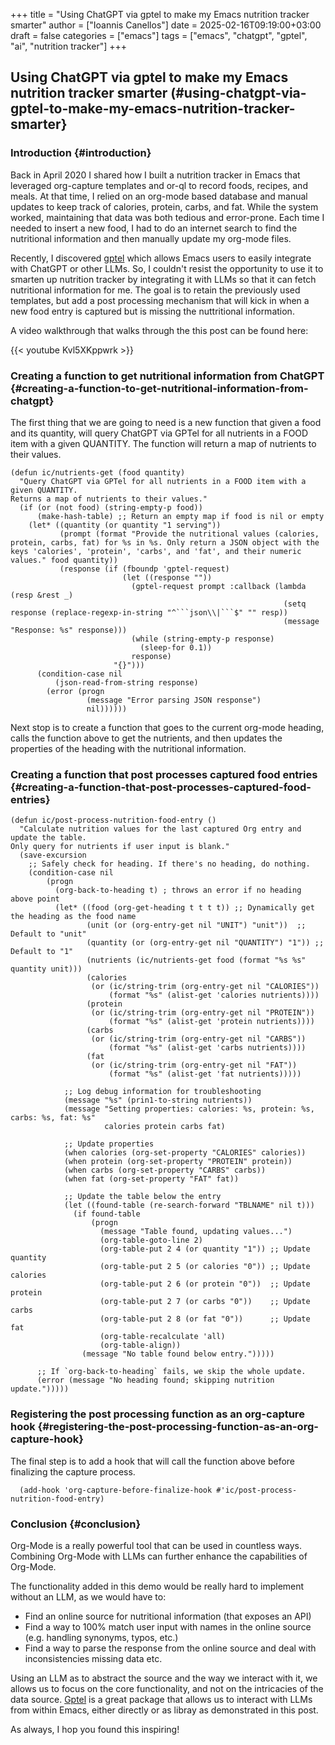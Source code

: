+++
title = "Using ChatGPT via gptel to make my Emacs nutrition tracker smarter"
author = ["Ioannis Canellos"]
date = 2025-02-16T09:19:00+03:00
draft = false
categories = ["emacs"]
tags = ["emacs", "chatgpt", "gptel", "ai", "nutrition tracker"]
+++

## Using ChatGPT via gptel to make my Emacs nutrition tracker smarter (#using-chatgpt-via-gptel-to-make-my-emacs-nutrition-tracker-smarter}



### Introduction {#introduction}

Back in April 2020 I shared how I built a nutrition tracker in Emacs that leveraged org-capture templates and or-ql to record foods, recipes, and meals.
At that time, I relied on an org-mode based database and manual updates to keep track of calories, protein, carbs, and fat. While the system worked, maintaining that data was both tedious and error-prone.
Each time I needed to insert a new food, I had to do an internet search to find the nutritional information and then manually update my org-mode files.

Recently, I discovered [gptel](https://github.com/karthink/gptel) which allows Emacs users to easily integrate with ChatGPT or other LLMs. So, I couldn't resist the opportunity to use it to smarten up nutrition tracker by integrating it with LLMs so that it can fetch nutritional information for me.
The goal is to retain the previously used templates, but add a post processing mechanism that will kick in when a new food entry is captured but is missing the nuttritional information.

A video walkthrough that walks through the this post can be found here:

{{< youtube Kvl5XKppwrk >}}


### Creating a function to get nutritional information from ChatGPT {#creating-a-function-to-get-nutritional-information-from-chatgpt}

The first thing that we are going to need is a new function that given a food and its quantity, will query ChatGPT via GPTel for all nutrients in a FOOD item with a given QUANTITY. The function will return a map of nutrients to their values.

```emacs-lisp
(defun ic/nutrients-get (food quantity)
  "Query ChatGPT via GPTel for all nutrients in a FOOD item with a given QUANTITY.
Returns a map of nutrients to their values."
  (if (or (not food) (string-empty-p food))
      (make-hash-table) ;; Return an empty map if food is nil or empty
    (let* ((quantity (or quantity "1 serving"))
           (prompt (format "Provide the nutritional values (calories, protein, carbs, fat) for %s in %s. Only return a JSON object with the keys 'calories', 'protein', 'carbs', and 'fat', and their numeric values." food quantity))
           (response (if (fboundp 'gptel-request)
                         (let ((response ""))
                           (gptel-request prompt :callback (lambda (resp &rest _)
                                                             (setq response (replace-regexp-in-string "^```json\\|```$" "" resp))
                                                             (message "Response: %s" response)))
                           (while (string-empty-p response)
                             (sleep-for 0.1))
                           response)
                       "{}")))
      (condition-case nil
          (json-read-from-string response)
        (error (progn
                 (message "Error parsing JSON response")
                 nil))))))
```

Next stop is to create a function that goes to the current org-mode heading, calls the function above to get the nutrients, and then updates the properties of the heading with the nutritional information.


### Creating a function that post processes captured food entries {#creating-a-function-that-post-processes-captured-food-entries}

```emacs-lisp
(defun ic/post-process-nutrition-food-entry ()
  "Calculate nutrition values for the last captured Org entry and update the table.
Only query for nutrients if user input is blank."
  (save-excursion
    ;; Safely check for heading. If there's no heading, do nothing.
    (condition-case nil
        (progn
          (org-back-to-heading t) ; throws an error if no heading above point
          (let* ((food (org-get-heading t t t t)) ;; Dynamically get the heading as the food name
                 (unit (or (org-entry-get nil "UNIT") "unit"))  ;; Default to "unit"
                 (quantity (or (org-entry-get nil "QUANTITY") "1")) ;; Default to "1"
                 (nutrients (ic/nutrients-get food (format "%s %s" quantity unit)))
                 (calories
                  (or (ic/string-trim (org-entry-get nil "CALORIES"))
                      (format "%s" (alist-get 'calories nutrients))))
                 (protein
                  (or (ic/string-trim (org-entry-get nil "PROTEIN"))
                      (format "%s" (alist-get 'protein nutrients))))
                 (carbs
                  (or (ic/string-trim (org-entry-get nil "CARBS"))
                      (format "%s" (alist-get 'carbs nutrients))))
                 (fat
                  (or (ic/string-trim (org-entry-get nil "FAT"))
                      (format "%s" (alist-get 'fat nutrients)))))

            ;; Log debug information for troubleshooting
            (message "%s" (prin1-to-string nutrients))
            (message "Setting properties: calories: %s, protein: %s, carbs: %s, fat: %s"
                     calories protein carbs fat)

            ;; Update properties
            (when calories (org-set-property "CALORIES" calories))
            (when protein (org-set-property "PROTEIN" protein))
            (when carbs (org-set-property "CARBS" carbs))
            (when fat (org-set-property "FAT" fat))

            ;; Update the table below the entry
            (let ((found-table (re-search-forward "TBLNAME" nil t)))
              (if found-table
                  (progn
                    (message "Table found, updating values...")
                    (org-table-goto-line 2)
                    (org-table-put 2 4 (or quantity "1")) ;; Update quantity
                    (org-table-put 2 5 (or calories "0")) ;; Update calories
                    (org-table-put 2 6 (or protein "0"))  ;; Update protein
                    (org-table-put 2 7 (or carbs "0"))    ;; Update carbs
                    (org-table-put 2 8 (or fat "0"))      ;; Update fat
                    (org-table-recalculate 'all)
                    (org-table-align))
                (message "No table found below entry.")))))

      ;; If `org-back-to-heading` fails, we skip the whole update.
      (error (message "No heading found; skipping nutrition update.")))))
```


### Registering the post processing function as an org-capture hook {#registering-the-post-processing-function-as-an-org-capture-hook}

The final step is to add a hook that will call the function above before finalizing the capture process.

```emacs-lisp
  (add-hook 'org-capture-before-finalize-hook #'ic/post-process-nutrition-food-entry)
```


### Conclusion {#conclusion}

Org-Mode is a really powerful tool that can be used in countless ways.
Combining Org-Mode with LLMs can further enhance the capabilities of Org-Mode.

The functionality added in this demo would be really hard to implement without an LLM, as we would have to:

-   Find an online source for nutritional information (that exposes an API)
-   Find a way to 100% match user input with names in the online source (e.g. handling synonyms, typos, etc.)
-   Find a way to parse the response from the online source and deal with inconsistencies missing data etc.

Using an LLM as to abstract the source and the way we interact with it, we allows us to focus on the core functionality, and not on the intricacies of the data source.
[Gptel](https://github.com/karthink/gptel) is a great package that allows us to interact with LLMs from within Emacs, either directly or as libray as demonstrated in this post.

As always, I hop you found this inspiring!
